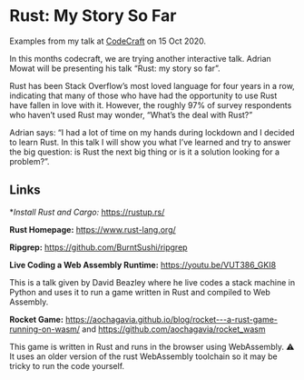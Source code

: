 # Rust: My Story So Far

Examples from my talk at [CodeCraft](https://www.codecraftuk.org/events/2020/10/rust) on 15 Oct 2020.

In this months codecraft, we are trying another interactive talk. Adrian Mowat will be presenting his talk “Rust: my story so far”.

Rust has been Stack Overflow’s most loved language for four years in a row, indicating that many of those who have had the opportunity to use Rust have fallen in love with it. However, the roughly 97% of survey respondents who haven’t used Rust may wonder, “What’s the deal with Rust?”

Adrian says: “I had a lot of time on my hands during lockdown and I decided to learn Rust. In this talk I will show you what I’ve learned and try to answer the big question: is Rust the next big thing or is it a solution looking for a problem?”.

## Links

**Install Rust and Cargo:* https://rustup.rs/

**Rust Homepage:** https://www.rust-lang.org/

**Ripgrep:** https://github.com/BurntSushi/ripgrep

**Live Coding a Web Assembly Runtime:** https://youtu.be/VUT386_GKI8

This is a talk given by David Beazley where he live codes a stack machine in Python and uses it to run a game written in Rust and compiled to Web Assembly.

**Rocket Game:** https://aochagavia.github.io/blog/rocket---a-rust-game-running-on-wasm/ and https://github.com/aochagavia/rocket_wasm

This game is written in Rust and runs in the browser using WebAssembly.  :warning:  It uses an older version of the rust WebAssembly toolchain so it may be tricky to run the code yourself.